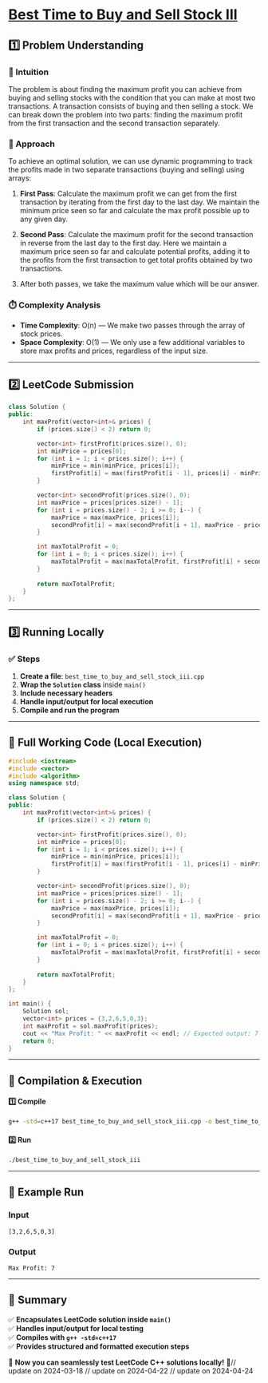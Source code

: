 # **[Best Time to Buy and Sell Stock III](https://leetcode.com/problems/best-time-to-buy-and-sell-stock-iii/description/)**  

## **1️⃣ Problem Understanding**  
### **📌 Intuition**  
The problem is about finding the maximum profit you can achieve from buying and selling stocks with the condition that you can make at most two transactions. A transaction consists of buying and then selling a stock. We can break down the problem into two parts: finding the maximum profit from the first transaction and the second transaction separately.

### **🚀 Approach**  
To achieve an optimal solution, we can use dynamic programming to track the profits made in two separate transactions (buying and selling) using arrays:

1. **First Pass**: Calculate the maximum profit we can get from the first transaction by iterating from the first day to the last day. We maintain the minimum price seen so far and calculate the max profit possible up to any given day.

2. **Second Pass**: Calculate the maximum profit for the second transaction in reverse from the last day to the first day. Here we maintain a maximum price seen so far and calculate potential profits, adding it to the profits from the first transaction to get total profits obtained by two transactions.

3. After both passes, we take the maximum value which will be our answer.

### **⏱️ Complexity Analysis**  
- **Time Complexity**: O(n) — We make two passes through the array of stock prices.
- **Space Complexity**: O(1) — We only use a few additional variables to store max profits and prices, regardless of the input size.

---  

## **2️⃣ LeetCode Submission**  
```cpp
class Solution {
public:
    int maxProfit(vector<int>& prices) {
        if (prices.size() < 2) return 0;

        vector<int> firstProfit(prices.size(), 0);
        int minPrice = prices[0];
        for (int i = 1; i < prices.size(); i++) {
            minPrice = min(minPrice, prices[i]);
            firstProfit[i] = max(firstProfit[i - 1], prices[i] - minPrice);
        }

        vector<int> secondProfit(prices.size(), 0);
        int maxPrice = prices[prices.size() - 1];
        for (int i = prices.size() - 2; i >= 0; i--) {
            maxPrice = max(maxPrice, prices[i]);
            secondProfit[i] = max(secondProfit[i + 1], maxPrice - prices[i]);
        }

        int maxTotalProfit = 0;
        for (int i = 0; i < prices.size(); i++) {
            maxTotalProfit = max(maxTotalProfit, firstProfit[i] + secondProfit[i]);
        }
        
        return maxTotalProfit;
    }
};
```  

---  

## **3️⃣ Running Locally**  
### **✅ Steps**  
1. **Create a file**: `best_time_to_buy_and_sell_stock_iii.cpp`  
2. **Wrap the `Solution` class** inside `main()`  
3. **Include necessary headers**  
4. **Handle input/output for local execution**  
5. **Compile and run the program**  

---  

## **📝 Full Working Code (Local Execution)**  
```cpp
#include <iostream>
#include <vector>
#include <algorithm>
using namespace std;

class Solution {
public:
    int maxProfit(vector<int>& prices) {
        if (prices.size() < 2) return 0;

        vector<int> firstProfit(prices.size(), 0);
        int minPrice = prices[0];
        for (int i = 1; i < prices.size(); i++) {
            minPrice = min(minPrice, prices[i]);
            firstProfit[i] = max(firstProfit[i - 1], prices[i] - minPrice);
        }

        vector<int> secondProfit(prices.size(), 0);
        int maxPrice = prices[prices.size() - 1];
        for (int i = prices.size() - 2; i >= 0; i--) {
            maxPrice = max(maxPrice, prices[i]);
            secondProfit[i] = max(secondProfit[i + 1], maxPrice - prices[i]);
        }

        int maxTotalProfit = 0;
        for (int i = 0; i < prices.size(); i++) {
            maxTotalProfit = max(maxTotalProfit, firstProfit[i] + secondProfit[i]);
        }
        
        return maxTotalProfit;
    }
};

int main() {
    Solution sol;
    vector<int> prices = {3,2,6,5,0,3};
    int maxProfit = sol.maxProfit(prices);
    cout << "Max Profit: " << maxProfit << endl; // Expected output: 7
    return 0;
}
```  

---  

## **🔧 Compilation & Execution**  
#### **1️⃣ Compile**  
```bash
g++ -std=c++17 best_time_to_buy_and_sell_stock_iii.cpp -o best_time_to_buy_and_sell_stock_iii
```  

#### **2️⃣ Run**  
```bash
./best_time_to_buy_and_sell_stock_iii
```  

---  

## **🎯 Example Run**  
### **Input**  
```
[3,2,6,5,0,3]
```  
### **Output**  
```
Max Profit: 7
```  

---  

## **📌 Summary**  
✅ **Encapsulates LeetCode solution inside `main()`**  
✅ **Handles input/output for local testing**  
✅ **Compiles with `g++ -std=c++17`**  
✅ **Provides structured and formatted execution steps**  

🚀 **Now you can seamlessly test LeetCode C++ solutions locally!** 🚀// update on 2024-03-18
// update on 2024-04-22
// update on 2024-04-24
